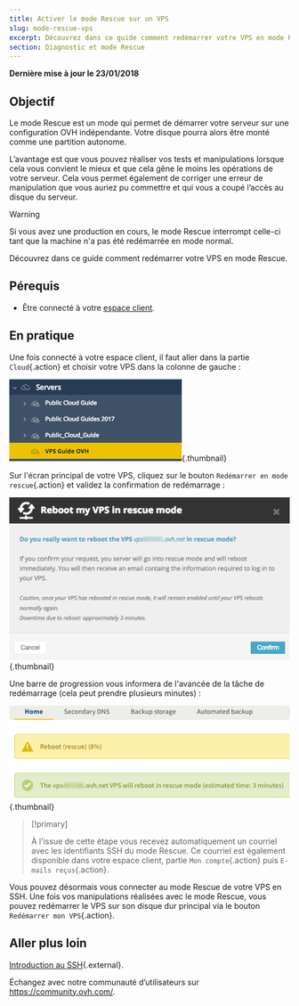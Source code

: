 ```yaml
---
title: Activer le mode Rescue sur un VPS
slug: mode-rescue-vps
excerpt: Découvrez dans ce guide comment redémarrer votre VPS en mode Rescue.
section: Diagnostic et mode Rescue
---
```


**Dernière mise à jour le 23/01/2018**

## Objectif

Le mode Rescue est un mode qui permet de démarrer votre serveur sur une configuration OVH indépendante. Votre disque pourra alors être monté comme une partition autonome.

L’avantage est que vous pouvez réaliser vos tests et manipulations lorsque cela vous convient le mieux et que cela gêne le moins les opérations de votre serveur. Cela vous permet également de corriger une erreur de manipulation que vous auriez pu commettre et qui vous a coupé l’accès au disque du serveur.

> [!warning]
>
> Si vous avez une production en cours, le mode Rescue interrompt celle-ci tant que la machine n'a pas été redémarrée en mode normal.
> 

Découvrez dans ce guide comment redémarrer votre VPS en mode Rescue.

## Pérequis

- Être connecté à votre [espace client](https://ca.ovh.com/auth/?action=gotomanager).


## En pratique

Une fois connecté à votre espace client, il faut aller dans la partie `Cloud`{.action} et choisir votre VPS dans la colonne de gauche :

![Partie VPS dans l'espace client](images/vps_rescue1.png){.thumbnail}

Sur l'écran principal de votre VPS, cliquez sur le bouton `Redémarrer en mode rescue`{.action} et validez la confirmation de redémarrage :

![Validation du mode Rescue](images/vps_rescue2.png){.thumbnail}

Une barre de progression vous informera de l'avancée de la tâche de redémarrage (cela peut prendre plusieurs minutes) :

![Progression du mode Rescue](images/rescue_task.png){.thumbnail}

> [!primary]
>
> À l'issue de cette étape vous recevez automatiquement un courriel avec les identifiants SSH du mode Rescue. Ce courriel est également disponible dans votre espace client, partie `Mon compte`{.action} puis `E-mails reçus`{.action}.
> 

Vous pouvez désormais vous connecter au mode Rescue de votre VPS en SSH. Une fois vos manipulations réalisées avec le mode Rescue, vous pouvez redémarrer le VPS sur son disque dur principal via le bouton `Redémarrer mon VPS`{.action}.


## Aller plus loin

[Introduction au SSH](https://docs.ovh.com/ca/fr/dedicated/ssh-introduction/){.external}.

Échangez avec notre communauté d’utilisateurs sur <https://community.ovh.com/>.